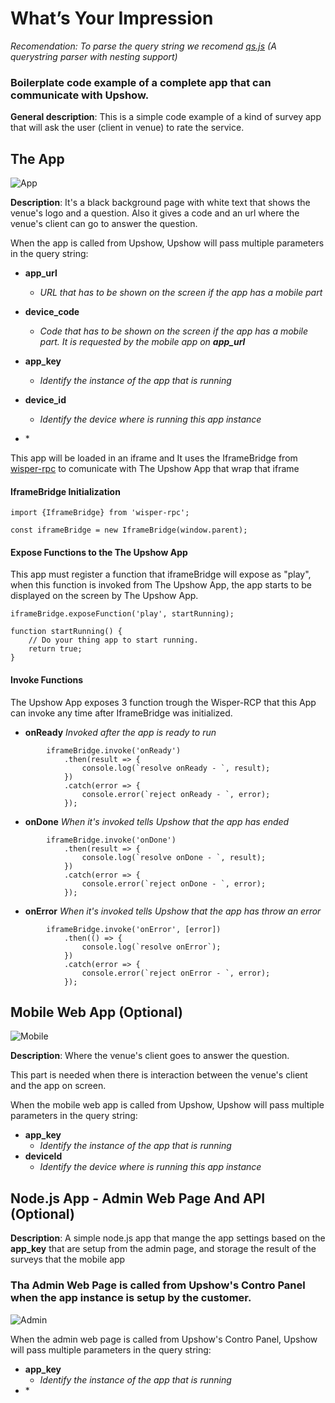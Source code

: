 # What’s Your Impression

_Recomendation: To parse the query string we recomend [qs.js](https://github.com/ljharb/qs) (A querystring parser with nesting support)_

### Boilerplate code example of a complete app that can communicate with Upshow.

__General description__: This is a simple code example of a kind of survey app that will ask the user (client in venue) to rate the service. 

## The App

![App](https://s3.amazonaws.com/static.upshow.tv/upshow-apps/image2.png)

__Description__: It's a black background page with white text that shows the venue's logo and a question. Also it gives a code and an url where the venue's client can go to answer the question.


When the app is called from Upshow, Upshow will pass multiple parameters in the query string:

* __app_url__
    * _URL that has to be shown on the screen if the app has a mobile part_
* __device_code__
    * _Code that has to be shown on the screen if the app has a mobile part. It is requested by the mobile app on __app_url___
* __app_key__
    * _Identify the instance of the app that is running_
* __device_id__
    * _Identify the device where is running this app instance_

* \*


This app will be loaded in an iframe and It uses the IframeBridge from [wisper-rpc](https://github.com/wisper-rpc/wisper-js) to comunicate with The Upshow App that wrap that iframe 

#### IframeBridge Initialization

```
import {IframeBridge} from 'wisper-rpc';

const iframeBridge = new IframeBridge(window.parent);

```

#### Expose Functions to the The Upshow App

This app must register a function that iframeBridge will expose as "play", when this function is invoked from The Upshow App, the app starts to be displayed on the screen by The Upshow App.

```
iframeBridge.exposeFunction('play', startRunning);

function startRunning() {
    // Do your thing app to start running.
    return true;
}
```

#### Invoke Functions

The Upshow App exposes 3 function trough the Wisper-RCP that this App can invoke any time after IframeBridge was initialized.

* __onReady__ _Invoked after the app is ready to run_

```
        iframeBridge.invoke('onReady')
            .then(result => {
                console.log(`resolve onReady - `, result);
            })
            .catch(error => {
                console.error(`reject onReady - `, error);
            });
```
 * __onDone__ _When it's invoked tells Upshow that the app has ended_

```
        iframeBridge.invoke('onDone')
            .then(result => {
                console.log(`resolve onDone - `, result);
            })
            .catch(error => {
                console.error(`reject onDone - `, error);
            });
```
* __onError__ _When it's invoked tells Upshow that the app has throw an error_

```
        iframeBridge.invoke('onError', [error])
            .then(() => {
                console.log(`resolve onError`);
            })
            .catch(error => {
                console.error(`reject onError - `, error);
            });
```

## Mobile Web App (Optional)

![Mobile](http://s3.amazonaws.com/static.upshow.tv/upshow-apps/image3.png)

__Description__: Where the venue's client goes to answer the question. 

This part is needed when there is interaction between the venue's client and the app on screen. 

When the mobile web app is called from Upshow, Upshow will pass multiple parameters in the query string:

* __app_key__
    * _Identify the instance of the app that is running_
* __deviceId__
    * _Identify the device where is running this app instance_

## Node.js App - Admin Web Page And API (Optional)

__Description__: A simple node.js app that mange the app settings based on the __app_key__ that are setup from the admin page, and storage the result of the surveys that the mobile app

### Tha Admin Web Page is called from Upshow's Contro Panel when the app instance is setup by the customer.

![Admin](http://s3.amazonaws.com/static.upshow.tv/upshow-apps/image1.png)

When the admin web page is called from Upshow's Contro Panel, Upshow will pass multiple parameters in the query string:

* __app_key__
    * _Identify the instance of the app that is running_
* \*

